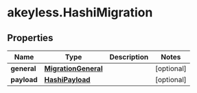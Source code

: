 # akeyless.HashiMigration

## Properties

Name | Type | Description | Notes
------------ | ------------- | ------------- | -------------
**general** | [**MigrationGeneral**](MigrationGeneral.md) |  | [optional] 
**payload** | [**HashiPayload**](HashiPayload.md) |  | [optional] 


